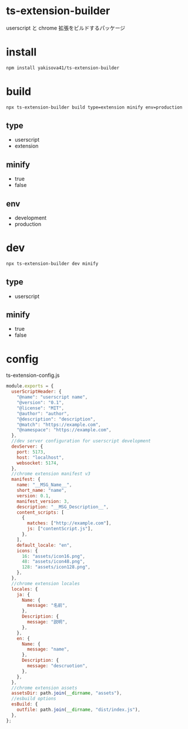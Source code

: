 # ts-extension-builder

userscript と chrome 拡張をビルドするパッケージ

# install

```sh
npm install yakisova41/ts-extension-builder
```

# build

```sh
npx ts-extension-builder build type=extension minify env=production
```

## type

- userscript
- extension

## minify

- true
- false

## env

- development
- production

# dev

```sh
npx ts-extension-builder dev minify
```

## type

- userscript

## minify

- true
- false

# config

ts-extension-config.js

```js
module.exports = {
  userScriptHeader: {
    "@name": "userscript name",
    "@version": "0.1",
    "@license": "MIT",
    "@author": "author",
    "@description": "description",
    "@match": "https://example.com",
    "@namespace": "https://example.com",
  },
  //dev server configuration for userscript development
  devServer: {
    port: 5173,
    host: "localhost",
    websocket: 5174,
  },
  //chrome extension manifest v3
  manifest: {
    name: "__MSG_Name__",
    short_name: "name",
    version: 0.1,
    manifest_version: 3,
    description: "__MSG_Description__",
    content_scripts: [
      {
        matches: ["http://example.com"],
        js: ["contentScript.js"],
      },
    ],
    default_locale: "en",
    icons: {
      16: "assets/icon16.png",
      48: "assets/icon48.png",
      128: "assets/icon128.png",
    },
  },
  //chrome extension locales
  locales: {
    ja: {
      Name: {
        message: "名前",
      },
      Description: {
        message: "説明",
      },
    },
    en: {
      Name: {
        message: "name",
      },
      Description: {
        message: "descruotion",
      },
    },
  },
  //chrome extension assets
  assetsDir: path.join(__dirname, "assets"),
  //esbuild options
  esBuild: {
    outfile: path.join(__dirname, "dist/index.js"),
  },
};
```
